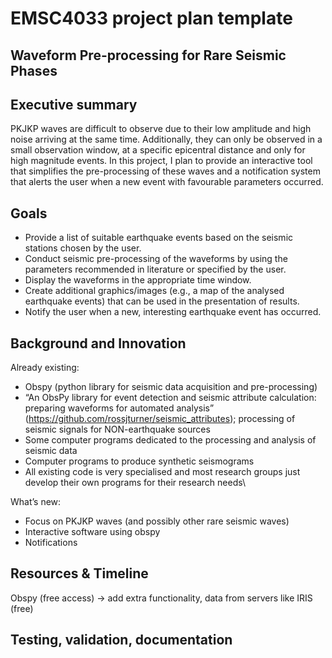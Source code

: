 # EMSC4033 project plan template

## Waveform Pre-processing for Rare Seismic Phases

## Executive summary
PKJKP waves are difficult to observe due to their low amplitude and high noise arriving at the same time. Additionally, they can only be observed in a small observation window, at a specific epicentral distance and only for high magnitude events. In this project, I plan to provide an interactive tool that simplifies the pre-processing of these waves and a notification system that alerts the user when a new event with favourable parameters occurred.

## Goals

- Provide a list of suitable earthquake events based on the seismic stations chosen by the user.
- Conduct seismic pre-processing of the waveforms by using the parameters recommended in literature or specified by the user.
- Display the waveforms in the appropriate time window.
- Create additional graphics/images (e.g., a map of the analysed earthquake events) that can be used in the presentation of results.
- Notify the user when a new, interesting earthquake event has occurred.


## Background and Innovation  
Already existing:
- Obspy (python library for seismic data acquisition and pre-processing)
- “An ObsPy library for event detection and seismic attribute calculation: preparing waveforms for automated analysis” (https://github.com/rossjturner/seismic_attributes); processing of seismic signals for NON-earthquake sources
- Some computer programs dedicated to the processing and analysis of seismic data 
- Computer programs to produce synthetic seismograms
- All existing code is very specialised and most research groups just develop their own programs for their research needs\

What’s new: 
- Focus on PKJKP waves (and possibly other rare seismic waves)
- Interactive software using obspy
- Notifications


## Resources & Timeline
Obspy (free access) -> add extra functionality, data from servers like IRIS (free)

## Testing, validation, documentation



